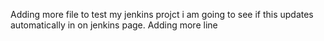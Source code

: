Adding more file to test my jenkins projct
i am going to see if this updates automatically in on jenkins page.
Adding more line
